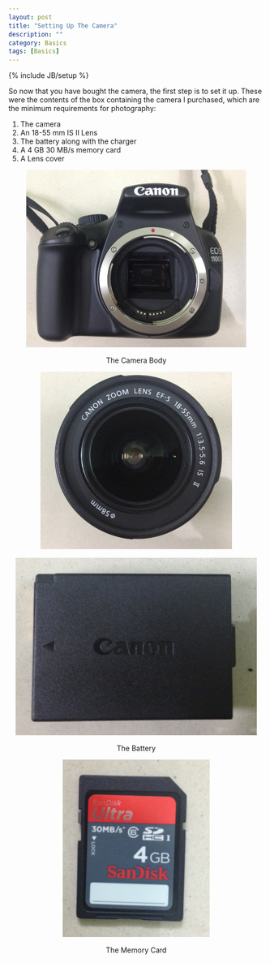 ```yaml
---
layout: post
title: "Setting Up The Camera"
description: ""
category: Basics 
tags: [Basics]
---
```

{% include JB/setup %}

<p>So now that you have bought the camera, the first step is to set it up.
These were the contents of the box containing the camera I purchased, which are the minimum requirements for photography:

   1. The camera 
   2. An 18-55 mm IS II Lens
   3. The battery along with the charger
   4. A 4 GB 30 MB/s memory card
   5. A Lens cover
</p>

<center> 
  <img src='/resources/Post1/pic1.jpg' height='350' title='The Camera Body'/><p>The Camera Body</p>
</center>
<center>
  <img src='/resources/Post1/pic2.png' height='350' title='The Lens'/><p><The Lens</p>
</center>
<center>
  <img src='/resources/Post1/pic3.png' height='350' title='The Battery'/><p>The Battery</p>
</center>
<center>
  <img src='/resources/Post1/pic4.png' height='350' title='The Memory Card'/><p>The Memory Card</p>
</center>


